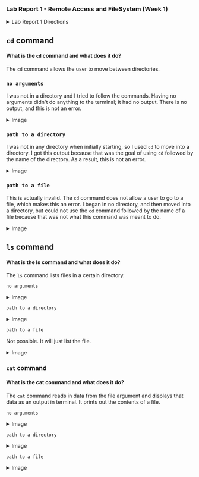 ### Lab Report 1 - Remote Access and FileSystem (Week 1)


<!-- Lab Report 1 Directions---> 

<details>
<summary>Lab Report 1 Directions</summary>
<br>
You’ll submit a lab report by writing a blog post about the basic filesystem commands we learned today. You should create the post, like we just described using Github Pages. The lab report is due Monday, October 9 by 10pm. See the FAQ below for common questions, including how to add images and what to submit to Gradescope.

#### For each of the commands cd, ls, and cat, and using the workspace you created in this lab:

*• Share an example of using the command with no arguments.*

*•  Share an exmaple of using the command with a path to a directory as an argument.*

*• Share an example of using the command with a path to a file as an argument.*

#### So that’s 9 total examples (3 for each command). For each, include:
   
   *• A screenshot or Markdown code block showing the command and its output*
  
   *• What the working directory was when the command was run*
   
   *• A sentence or two explaining why you got that output (e.g. what was in the filesystem, what it meant to have no arguments).*
    
   *• Indicate whether the output is an error or not, and if it’s an error, explain why it’s an error.*

*You will upload your submission by publishing the page on Github Pages, then printing the page to PDF and uploading to the Lab Report 1 assignment on Gradescope.*

</details>


`cd` command 
-

#### What is the `cd` command and what does it do? 

The `cd` command allows the user to move between directories. 

### `no arguments` 

I was not in a directory and I tried to follow the commands. Having no arguments didn't do anything to the terminal; it had no output. There is no output, and this is not an error. 
<details>
<summary> Image </summary>
<br>
<img width="1440" alt="Screenshot 2023-10-04 at 9 30 50 AM" src="https://github.com/adhithinm/cse15l-lab-reports/assets/146797389/fe9d483c-fb66-48ab-b1b0-13686d14b723">
</details>

### `path to a directory` 

I was not in any directory when initially starting, so I used `cd` to move into a directory. I got this output because that was the goal of using `cd` followed by the name of the directory. As a result, this is not an error. 

<details>
<summary> Image </summary>
<br>
<img width="1440" alt="Screenshot 2023-10-04 at 9 33 01 AM" src="https://github.com/adhithinm/cse15l-lab-reports/assets/146797389/18944df2-e325-4286-9ab5-6abc62a2df0e">
</details>

### `path to a file` 

This is actually invalid. The `cd` command does not allow a user to go to a file, which makes this an error. I began in no directory, and then moved into a directory, but could not use the `cd` command followed by the name of a file because that was not what this command was meant to do. 

<details>
<summary> Image </summary>
<br>
<img width="1440" alt="Screenshot 2023-10-04 at 9 34 30 AM" src="https://github.com/adhithinm/cse15l-lab-reports/assets/146797389/b9aa751f-6d9a-4ad5-97ca-f6a484839d52">
</details>

`ls` command 
-

#### What is the ls command and what does it do? 

The `ls` command lists files in a certain directory. 

`no arguments` 

<details>
<summary> Image </summary>
<br>
<img width="1440" alt="Screenshot 2023-10-04 at 9 44 55 AM" src="https://github.com/adhithinm/cse15l-lab-reports/assets/146797389/b029df37-1ad0-4449-93d6-aadb4790ebae">
</details>

`path to a directory` 

<details>
<summary> Image </summary>
<br>
<img width="1440" alt="Screenshot 2023-10-04 at 9 45 40 AM" src="https://github.com/adhithinm/cse15l-lab-reports/assets/146797389/dfc74449-70b8-4691-bfd3-81d5c15419ec">
</details>

`path to a file` 

Not possible. It will just list the file. 

<details>
<summary> Image </summary>
<br>
<img width="1440" alt="Screenshot 2023-10-04 at 9 48 10 AM" src="https://github.com/adhithinm/cse15l-lab-reports/assets/146797389/66ea019f-50cc-4380-93c4-a642a828c4ea">

</details>


### `cat` command 

#### What is the cat command and what does it do? 

The `cat` command reads in data from the file argument and displays that data as an output in terminal. It prints out the contents of a file. 

`no arguments` 

<details>
<summary> Image </summary>
<br>
<img width="1440" alt="Screenshot 2023-10-04 at 11 03 39 AM" src="https://github.com/adhithinm/cse15l-lab-reports/assets/146797389/2691ffb3-bc33-4ea4-a625-8d7baddcbe54">
</details>

`path to a directory` 

<details>
<summary> Image </summary>
<br>
<img width="1440" alt="Screenshot 2023-10-04 at 11 05 10 AM" src="https://github.com/adhithinm/cse15l-lab-reports/assets/146797389/2c01efdf-1cd1-479f-811d-32774c1a8241">
</details>


`path to a file` 

<details>
<summary> Image </summary>
<br>
<img width="1440" alt="Screenshot 2023-10-04 at 11 07 07 AM" src="https://github.com/adhithinm/cse15l-lab-reports/assets/146797389/3fc19508-5f4a-4f9f-bc86-30fe21dcb030">

</details>

